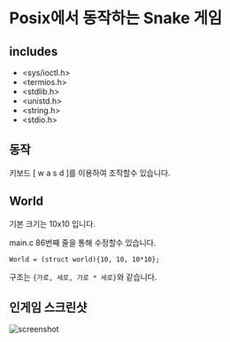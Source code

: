 # Posix에서 동작하는 Snake 게임
## includes
* <sys/ioctl.h>
* <termios.h>
* <stdlib.h>
* <unistd.h>
* <string.h>
* <stdio.h>
## 동작
키보드 [ w a s d ]를 이용하여 조작할수 있습니다.
## World
기본 크기는 10x10 입니다.

main.c 86번째 줄을 통해 수정할수 있습니다.
```
World = (struct world){10, 10, 10*10};
```
구조는 ```{가로, 세로, 가로 * 세로}```와 같습니다.
## 인게임 스크린샷
![screenshot](https://github.com/blackkong8/snake/blob/master/screenshot.png?raw=true)
